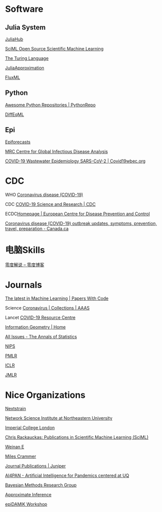 

# Software
## Julia System
[JuliaHub](https://juliahub.com/ui/Home)

[SciML Open Source Scientific Machine Learning](https://github.com/SciML)

[The Turing Language](https://github.com/TuringLang)

[JuliaApproximation](https://github.com/JuliaApproximation)

[FluxML](https://github.com/FluxML)

## Python
[Awesome Python Repositories | PythonRepo](https://pythonrepo.com/)

[DiffEqML](https://github.com/DiffEqML)

## Epi
[Epiforecasts](https://github.com/epiforecasts)

[MRC Centre for Global Infectious Disease Analysis](https://github.com/mrc-ide)

[COVID-19 Wastewater Epidemiology SARS-CoV-2 | Covid19wbec.org](https://www.covid19wbec.org/)

# CDC
WHO [Coronavirus disease (COVID-19)](https://www.who.int/emergencies/diseases/novel-coronavirus-2019)

CDC [COVID-19 Science and Research | CDC](https://www.cdc.gov/coronavirus/2019-ncov/science/science-and-research.html)

ECDC[Homepage | European Centre for Disease Prevention and Control](https://www.ecdc.europa.eu/en)

[Coronavirus disease (COVID-19) outbreak updates, symptoms, prevention, travel, preparation - Canada.ca](https://www.canada.ca/en/public-health/services/diseases/coronavirus-disease-covid-19.html)



# 电脑Skills

[零度解说 – 零度博客](https://www.freedidi.com/)


# Journals
[The latest in Machine Learning | Papers With Code](https://paperswithcode.com/)

Science [Coronavirus | Collections | AAAS](https://www.science.org/collections/coronavirus#science)

Lancet [COVID-19 Resource Centre](https://www.thelancet.com/coronavirus)

[Information Geometry | Home](https://www.springer.com/journal/41884)

[All Issues - The Annals of Statistics](https://projecteuclid.org/journals/annals-of-statistics/issues)

[NIPS](https://proceedings.neurips.cc/)

[PMLR](http://proceedings.mlr.press/index.html)

[ICLR](https://openreview.net/)

[JMLR](https://www.jmlr.org/)

# Nice Organizations
[Nextstrain](https://nextstrain.org/)

[Network Science Institute at Northeastern University](https://www.networkscienceinstitute.org/)

[Imperial College London](https://www.imperial.ac.uk/mrc-global-infectious-disease-analysis/covid-19/covid-19-reports/)

[Chris Rackauckas: Publications in Scientific Machine Learning (SciML)](https://chrisrackauckas.com/publications.html)

[Weinan E](http://web.math.princeton.edu/~weinan/)

[Miles Crammer](https://astroautomata.com/)

[Journal Publications | Juniper](https://maths.org/juniper/journal-publications)

[AI4PAN - Artificial Intelligence for Pandemics centered at UQ](https://ai4pandemics.org/)

[Bayesian Methods Research Group](https://github.com/bayesgroup?q=&type=&language=&sort=)

[Approximate Inference](http://approximateinference.org/)

[epiDAMIK Workshop](https://epidamik.github.io/)
